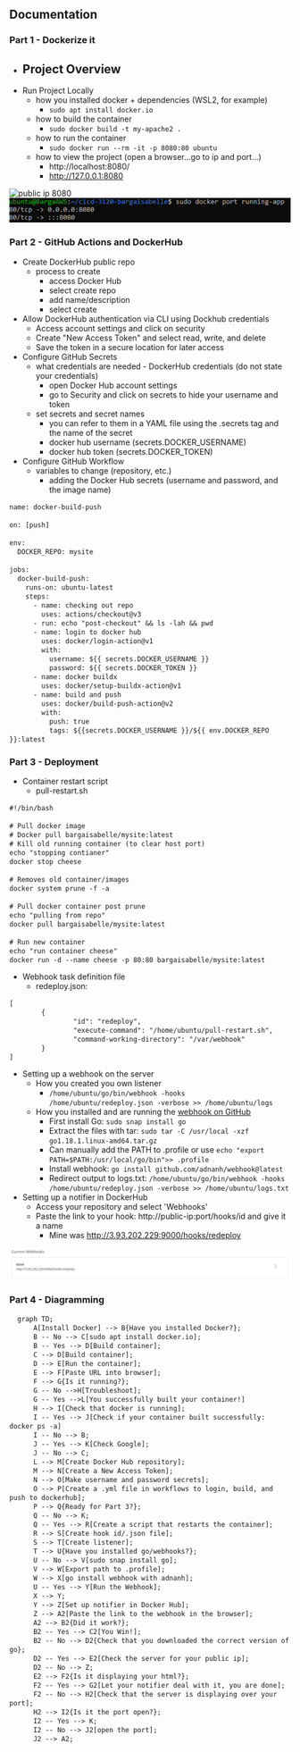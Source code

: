 ## Documentation

### Part 1 - Dockerize it

- Project Overview
  - 
- Run Project Locally
  - how you installed docker + dependencies (WSL2, for example)
    - ```sudo apt install docker.io```
  - how to build the container
    - ```sudo docker build -t my-apache2 .```
  - how to run the container
    - ```sudo docker run --rm -it -p 8080:80 ubuntu```
  - how to view the project (open a browser...go to ip and port...)
    - http://localhost:8080/
    - http://127.0.0.1:8080

![public ip 8080](../website/pubip8080.png)
![port running](../images/port8080.png)
  
### Part 2 - GitHub Actions and DockerHub  
  
- Create DockerHub public repo
  - process to create
    - access Docker Hub
    - select create repo
    - add name/description
    - select create
- Allow DockerHub authentication via CLI using Dockhub credentials
  - Access account settings and click on security
  - Create "New Access Token" and select read, write, and delete
  - Save the token in a secure location for later access
- Configure GitHub Secrets
  - what credentials are needed - DockerHub credentials (do not state your credentials)
    - open Docker Hub account settings 
    - go to Security and click on secrets to hide your username and token
  - set secrets and secret names
    - you can refer to them in a YAML file using the .secrets tag and the name of the secret
    - docker hub username (secrets.DOCKER_USERNAME)
    - docker hub token (secrets.DOCKER_TOKEN)
- Configure GitHub Workflow
  - variables to change (repository, etc.)
    - adding the Docker Hub secrets (username and password, and the image name)

```
name: docker-build-push

on: [push]

env:
  DOCKER_REPO: mysite

jobs:
  docker-build-push:
    runs-on: ubuntu-latest
    steps:
      - name: checking out repo
        uses: actions/checkout@v3
      - run: echo "post-checkout" && ls -lah && pwd
      - name: login to docker hub
        uses: docker/login-action@v1
        with:
          username: ${{ secrets.DOCKER_USERNAME }}
          password: ${{ secrets.DOCKER_TOKEN }}
      - name: docker buildx
        uses: docker/setup-buildx-action@v1
      - name: build and push
        uses: docker/build-push-action@v2
        with:
          push: true
          tags: ${{secrets.DOCKER_USERNAME }}/${{ env.DOCKER_REPO }}:latest
```
  
### Part 3 - Deployment

- Container restart script
  - pull-restart.sh
 ```
 #!/bin/bash

# Pull docker image
# Docker pull bargaisabelle/mysite:latest
# Kill old running container (to clear host port)
echo "stopping contianer"
docker stop cheese

# Removes old container/images
docker system prune -f -a

# Pull docker container post prune
echo "pulling from repo"
docker pull bargaisabelle/mysite:latest

# Run new container
echo "run container cheese"
docker run -d --name cheese -p 80:80 bargaisabelle/mysite:latest
```
- Webhook task definition file
  - redeploy.json:
```
[
        {
                "id": "redeploy",
                "execute-command": "/home/ubuntu/pull-restart.sh",
                "command-working-directory": "/var/webhook"
        }
]
```
- Setting up a webhook on the server
  - How you created you own listener
    - ```/home/ubuntu/go/bin/webhook -hooks /home/ubuntu/redeploy.json -verbose >> /home/ubuntu/logs```
  - How you installed and are running the [webhook on GitHub](https://github.com/adnanh/webhook)
    - First install Go: ```sudo snap install go```
    - Extract the files with tar: ```sudo tar -C /usr/local -xzf go1.18.1.linux-amd64.tar.gz```
    - Can manually add the PATH to .profile or use ```echo "export PATH=$PATH:/usr/local/go/bin">> .profile```
    - Install webhook: ```go install github.com/adnanh/webhook@latest```
    - Redirect output to logs.txt: ```/home/ubuntu/go/bin/webhook -hooks /home/ubuntu/redeploy.json -verbose >> /home/ubuntu/logs.txt```
- Setting up a notifier in DockerHub
  - Access your repository and select 'Webhooks'
  - Paste the link to your hook: http://public-ip:port/hooks/id and give it a name
    - Mine was http://3.93.202.229:9000/hooks/redeploy

![webhook notifier](../images/notifier.png)

### Part 4 - Diagramming
```mermaid
  graph TD;
      A[Install Docker] --> B{Have you installed Docker?};
      B -- No --> C[sudo apt install docker.io];
      B -- Yes --> D[Build container];
      C --> D[Build container];
      D --> E[Run the container];
      E --> F[Paste URL into browser];
      F --> G{Is it running?};
      G -- No -->H[Troubleshoot];
      G -- Yes -->L[You successfully built your container!]
      H --> I[Check that docker is running];
      I -- Yes --> J[Check if your container built successfully: docker ps -a]
      I -- No --> B;
      J -- Yes --> K[Check Google];
      J -- No --> C;
      L --> M[Create Docker Hub repository];
      M --> N[Create a New Access Token];
      N --> O[Make username and password secrets];
      O --> P[Create a .yml file in workflows to login, build, and push to dockerhub];
      P --> Q{Ready for Part 3?};
      Q -- No --> K;
      Q -- Yes --> R[Create a script that restarts the container];
      R --> S[Create hook id/.json file];
      S --> T[Create listener];
      T --> U{Have you installed go/webhooks?};
      U -- No --> V[sudo snap install go];
      V --> W[Export path to .profile];
      W --> X[go install webhook with adnanh];
      U -- Yes --> Y[Run the Webhook];
      X --> Y;
      Y --> Z[Set up notifier in Docker Hub];
      Z --> A2[Paste the link to the webhook in the browser];
      A2 --> B2{Did it work?};
      B2 -- Yes --> C2[You Win!];
      B2 -- No --> D2{Check that you downloaded the correct version of go};
      D2 -- Yes --> E2[Check the server for your public ip];
      D2 -- No --> Z;
      E2 --> F2{Is it displaying your html?};
      F2 -- Yes --> G2[Let your notifier deal with it, you are done];
      F2 -- No --> H2[Check that the server is displaying over your port];
      H2 --> I2{Is it the port open?};
      I2 -- Yes --> K;
      I2 -- No --> J2[open the port];
      J2 --> A2;
```
